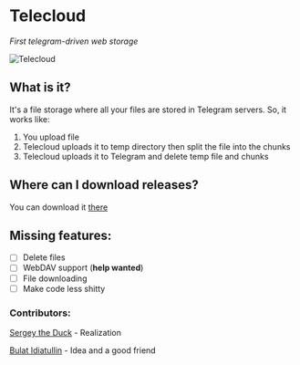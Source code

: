 # Telecloud
<i>First telegram-driven web storage</i>

![Telecloud](https://sun1-93.userapi.com/OckdApqVziooIA6VkeD41fJKwmhB-tNJ94UyKQ/1xlHFi28h4s.jpg)



## What is it?
It's a file storage where all your files are stored in Telegram servers. So, it works like:

1. You upload file
2. Telecloud uploads it to temp directory then split the file into the chunks
3. Telecloud uploads it to Telegram and delete temp file and chunks

## Where can I download releases?
You can download it [there](https://github.com/DuckerMan/telecloud/releases)

## Missing features:

- [ ] Delete files
- [ ] WebDAV support (**help wanted**)
- [ ] File downloading 
- [ ] Make code less shitty

### Contributors:
[Sergey the Duck](https://vk.com/duckermanit) - Realization

[Bulat Idiatullin](https://vk.com/freeducker) - Idea and a good friend